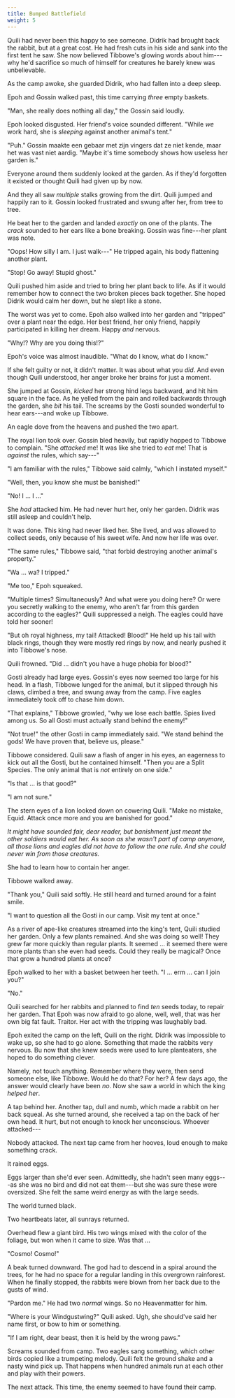 ```yaml
---
title: Bumped Battlefield
weight: 5
---
```


Quili had never been this happy to see someone. Didrik had brought back the rabbit, but at a great cost. He had fresh cuts in his side and sank into the first tent he saw. She now believed Tibbowe's glowing words about him---why he'd sacrifice so much of himself for creatures he barely knew was unbelievable.

As the camp awoke, she guarded Didrik, who had fallen into a deep sleep.

Epoh and Gossin walked past, this time carrying _three_ empty baskets.

"Man, she really does nothing all day," the Gossin said loudly.

Epoh looked disgusted. Her friend's voice sounded different. "While _we_ work hard, she is _sleeping_ against another animal's tent."

"Puh." Gossin maakte een gebaar met zijn vingers dat ze niet kende, maar het was vast niet aardig. "Maybe it's time somebody shows how useless her garden is."

Everyone around them suddenly looked at the garden. As if they'd forgotten it existed or thought Quili had given up by now.

And they all saw _multiple_ stalks growing from the dirt. Quili jumped and happily ran to it. Gossin looked frustrated and swung after her, from tree to tree.

He beat her to the garden and landed _exactly_ on one of the plants. The _crack_ sounded to her ears like a bone breaking. Gossin was fine---her plant was note.

"Oops! How silly I am. I just walk---" He tripped again, his body flattening another plant.

"Stop! Go away! Stupid ghost." 

Quili pushed him aside and tried to bring her plant back to life. As if it would remember how to connect the two broken pieces back together. She hoped Didrik would calm her down, but he slept like a stone.

The worst was yet to come. Epoh also walked into her garden and "tripped" over a plant near the edge. Her best friend, her only friend, happily participated in killing her dream. Happy _and_ nervous.

"Why!? Why are you doing this!?"

Epoh's voice was almost inaudible. "What do I know, what do I know."

If she felt guilty or not, it didn't matter. It was about what you _did_. And even though Quili understood, her anger broke her brains for just a moment.

She jumped at Gossin, _kicked_ her strong hind legs backward, and hit him square in the face. As he yelled from the pain and rolled backwards through the garden, she _bit_ his tail. The screams by the Gosti sounded wonderful to hear ears---and woke up Tibbowe. 

An eagle dove from the heavens and pushed the two apart.

The royal lion took over. Gossin bled heavily, but rapidly hopped to Tibbowe to complain. "She _attacked_ me! It was like she tried to _eat_ me! That is _against_ the rules, which say---"

"I am familiar with the rules," Tibbowe said calmly, "which I instated myself."

"Well, then, you know she must be banished!"

"No! I ... I ..."

She _had_ attacked him. He had never hurt her, only her garden. Didrik was still asleep and couldn't help.

It was done. This king had never liked her. She lived, and was allowed to collect seeds, only because of his sweet wife. And now her life was over.

"The same rules," Tibbowe said, "that forbid destroying another animal's property."

"Wa ... wa? I tripped."

"Me too," Epoh squeaked.

"Multiple times? Simultaneously? And what were you doing here? Or were you secretly walking to the enemy, who aren't far from this garden according to the eagles?" Quili suppressed a neigh. The eagles could have told her sooner!

"But oh royal highness, my tail! Attacked! Blood!" He held up his tail with black rings, though they were mostly red rings by now, and nearly pushed it into Tibbowe's nose.

Quili frowned. "Did ... didn't you have a huge phobia for blood?"

Gosti already had large eyes. Gossin's eyes now seemed too large for his head. In a flash, Tibbowe lunged for the animal, but it slipped through his claws, climbed a tree, and swung away from the camp. Five eagles immediately took off to chase him down.

"That explains," Tibbowe growled, "why we lose each battle. Spies lived among us. So all Gosti must actually stand behind the enemy!"

"Not true!" the other Gosti in camp immediately said. "We stand behind the gods! We have proven that, believe us, please."

Tibbowe considered. Quili saw a flash of anger in his eyes, an eagerness to kick out all the Gosti, but he contained himself. "Then you are a Split Species. The only animal that is _not_ entirely on one side."

"Is that ... is that good?"

"I am not sure."

The stern eyes of a lion looked down on cowering Quili. "Make no mistake, Equid. Attack once more and you are banished for good."

_It might have sounded fair, dear reader, but banishment just meant the other soldiers would eat her. As soon as she wasn't part of camp anymore, all those lions and eagles did not have to follow the one rule. And she could never win from those creatures._

She had to learn how to contain her anger.

Tibbowe walked away.

"Thank you," Quili said softly. He still heard and turned around for a faint smile.

"I want to question all the Gosti in our camp. Visit my tent at once."

As a river of ape-like creatures streamed into the king's tent, Quili studied her garden. Only a few plants remained. And she was doing so well! They grew far more quickly than regular plants. It seemed ... it seemed there were more plants than she even had seeds. Could they really be magical? Once that grow a hundred plants at once?

Epoh walked to her with a basket between her teeth. "I ... erm ... can I join you?"

"No."

Quili searched for her rabbits and planned to find _ten_ seeds today, to repair her garden. That Epoh was now afraid to go alone, well, well, that was her own big fat fault. Traitor. Her act with the tripping was laughably bad.

Epoh exited the camp on the left, Quili on the right. Didrik was impossible to wake up, so she had to go alone. Something that made the rabbits very nervous. Bu now that she knew seeds were used to lure planteaters, she hoped to do something clever.

Namely, not touch anything. Remember where they were, then send someone else, like Tibbowe. Would he do that? For her? A few days ago, the answer would clearly have been _no_. Now she saw a world in which the king _helped her_.

A tap behind her. Another tap, dull and numb, which made a rabbit on her back squeal. As she turned around, she received a tap on the back of her own head. It hurt, but not enough to knock her unconscious. Whoever attacked---

Nobody attacked. The next tap came from her hooves, loud enough to make something crack.

It rained eggs.

Eggs larger than she'd ever seen. Admittedly, she hadn't seen many eggs---as she was no bird and did not eat them---but she was sure these were oversized. She felt the same weird energy as with the large seeds.

The world turned black.

Two heartbeats later, all sunrays returned.

Overhead flew a giant bird. His two wings mixed with the color of the foliage, but won when it came to size. Was that ...

"Cosmo! Cosmo!"

A beak turned downward. The god had to descend in a spiral around the trees, for he had no space for a regular landing in this overgrown rainforest. When he finally stopped, the rabbits were blown from her back due to the gusts of wind.

"Pardon me." He had two _normal_ wings. So no Heavenmatter for him.

"Where is your Windgustwing?" Quili asked. Ugh, she should've said her name first, or bow to him or something.

"If I am right, dear beast, then it is held by the wrong paws."

Screams sounded from camp. Two eagles sang something, which other birds copied like a trumpeting melody. Quili felt the ground shake and a nasty wind pick up. That happens when hundred animals run at each other and play with their powers.

The next attack. This time, the enemy seemed to have found their camp.